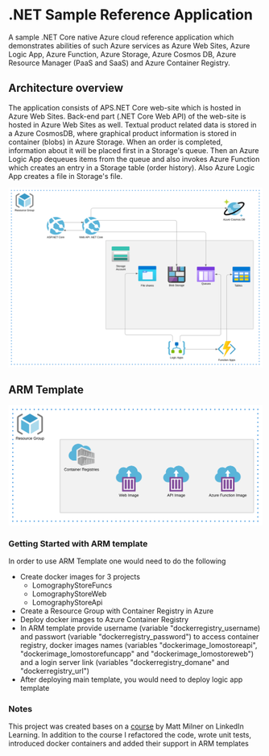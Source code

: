 # .NET Sample Reference Application

A sample .NET Core native Azure cloud reference application which demonstrates abilities of such Azure services as Azure Web Sites, Azure Logic App, Azure Function, Azure Storage, Azure Cosmos DB, Azure Resource Manager (PaaS and SaaS) and Azure Container Registry.

## Architecture overview

The application consists of APS.NET Core web-site which is hosted in Azure Web Sites. Back-end part (.NET Core Web API) of the web-site is hosted in Azure Web Sites as well. Textual product related data is stored in a Azure CosmosDB, where graphical product information is stored in container (blobs) in Azure Storage. When an order is completed, information about it will be placed first in a Storage's queue. Then an Azure Logic App dequeues items from the queue and also invokes Azure Function which creates an entry in a Storage table (order history). Also Azure Logic App creates a file in Storage's file.

![](Images/Architecture_overview.svg)

## ARM Template

![](Images/Container_Registry.svg)

### Getting Started with ARM template

In order to use ARM Template one would need to do the following

- Create docker images for 3 projects
  * LomographyStoreFuncs
  * LomographyStoreWeb
  * LomographyStoreApi
- Create a Resource Group with Container Registry in Azure
- Deploy docker images to Azure Container Registry
- In ARM template provide username (variable "dockerregistry_username) and passwort (variable "dockerregistry_password") to access container registry, docker images names (variables "dockerimage_lomostoreapi", "dockerimage_lomostorefuncapp" and "dockerimage_lomostoreweb") and a login server link (variables "dockerregistry_domane" and "dockerregistry_url")
- After deploying main template, you would need to deploy logic app template

### Notes

This project was created bases on a [course](https://www.linkedin.com/learning/building-a-web-application-on-microsoft-azure) by  Matt Milner on LinkedIn Learning.
In addition to the course I refactored the code, wrote unit tests, introduced docker containers and added their support in ARM templates


